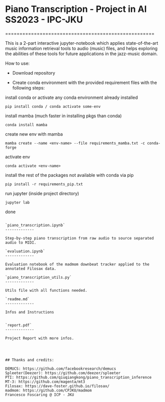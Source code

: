 # Piano Transcription - Project in AI SS2023 - IPC-JKU
====================================================


This is a 2-part interactive jupyter-notebook which applies state-of-the-art music information retrieval tools to audio (music) files, and helps exploring the abilities of these tools for future applications in the jazz-music domain. 

How to use: 

* Download repository

* Create conda environment with the provided requirement files with the following steps:

install conda or activate any conda environment already installed
```
pip install conda / conda activate some-env
```
install mamba (much faster in installing pkgs than conda)
```
conda install mamba
```
create new env with mamba
```
mamba create --name <env-name> --file requirements_mamba.txt -c conda-forge
```
activate env
```
conda activate <env-name>
```
install the rest of the packages not available with conda via pip
```
pip install -r requirements_pip.txt
```
run jupyter (inside project directory)
```
jupyter lab
```
done
```

`piano_transcription.ipynb`
-------------

Step-by-step piano transcription from raw audio to source separated audio to MIDI.

`evaluation.ipynb`
-------------

Evaluation notebook of the madmom downbeat tracker applied to the annotated Filosax data.

`piano_transcription_utils.py`
-------------

Utils file with all functions needed.

`readme.md`
-------------

Infos and Instructions


`report.pdf`
-------------

Project Report with more infos.




## Thanks and credits:

DEMUCS: https://github.com/facebookresearch/demucs
Spleeter(Deezer): https://github.com/deezer/spleeter
PTI: https://github.com/qiuqiangkong/piano_transcription_inference
MT-3: https://github.com/magenta/mt3
Filosax: https://dave-foster.github.io/filosax/
madmom: https://github.com/CPJKU/madmom
Francesco Foscaring @ ICP - JKU


